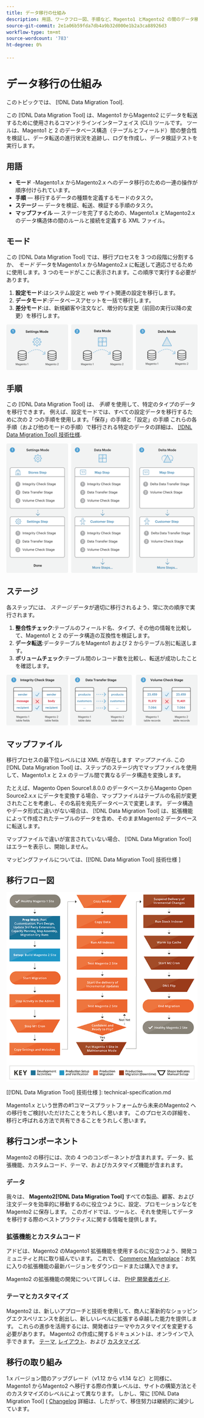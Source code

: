 ```yaml
---
title: データ移行の仕組み
description: 用語、ワークフロー図、手順など、Magento1 とMagento2 の間のデータ移行プロセスについて説明します。
source-git-commit: 2e1a06b59fda7db4a9b32d000e1b2a3ca88926d3
workflow-type: tm+mt
source-wordcount: '783'
ht-degree: 0%

---
```



# データ移行の仕組み

このトピックでは、 [!DNL Data Migration Tool].

この [!DNL Data Migration Tool] は、Magento1 からMagento2 にデータを転送するために使用されるコマンドラインインターフェイス (CLI) ツールです。 ツールは、Magento1 と 2 のデータベース構造（テーブルとフィールド）間の整合性を検証し、データ転送の進行状況を追跡し、ログを作成し、データ検証テストを実行します。

## 用語

* **モード** -Magento1.x からMagento2.x へのデータ移行のための一連の操作が順序付けられています。
* **手順**  — 移行するデータの種類を定義するモードのタスク。
* **ステージ**  — データを検証、転送、検証する手順のタスク。
* **マップファイル**  — ステージを完了するための、Magento1.x とMagento2.x のデータ構造体の間のルールと接続を定義する XML ファイル。

## モード

この [!DNL Data Migration Tool] では、移行プロセスを 3 つの段階に分割するか、 *モード* データをMagento1.x からMagento2.x に転送して適応させるために使用します。3 つのモードがここに表示されます。この順序で実行する必要があります。

1. **設定モード**:はシステム設定と web サイト関連の設定を移行します。
1. **データモード**:データベースアセットを一括で移行します。
1. **差分モード**:は、新規顧客や注文など、増分的な変更（前回の実行以降の変更）を移行します。

![移行モード](../../assets/data-migration/MigrationModes2.png)

## 手順

この [!DNL Data Migration Tool] は、 *手順* を使用して、特定のタイプのデータを移行できます。 例えば、設定モードでは、すべての設定データを移行するために次の 2 つの手順を使用します。「保存」の手順と「設定」の手順 これらの各手順（および他のモードの手順）で移行される特定のデータの詳細は、 [[!DNL Data Migration Tool] 技術仕様](technical-specification.md).

![移行の概要](../../assets/data-migration/MigrationOverview2.png)

## ステージ

各ステップには、 *ステージ* データが適切に移行されるよう、常に次の順序で実行されます。

1. **整合性チェック**:テーブルのフィールド名、タイプ、その他の情報を比較して、Magento1 と 2 のデータ構造の互換性を検証します。
1. **データ転送**:データテーブルをMagento1 および 2 からテーブル別に転送します。
1. **ボリュームチェック**:テーブル間のレコード数を比較し、転送が成功したことを確認します。

![移行ステージ](../../assets/data-migration/MigrationSteps2.png)

## マップファイル

移行プロセスの最下位レベルには XML が存在します *マップファイル*. この [!DNL Data Migration Tool] は、ステップのステージ内でマップファイルを使用して、Magento1.x と 2.x のテーブル間で異なるデータ構造を変換します。

たとえば、Magento Open Source1.8.0.0 のデータベースからMagento Open Source2.x.x にデータを変換する場合、マップファイルはテーブルの名前が変更されたことを考慮し、その名前を宛先データベースで変更します。 データ構造やデータ形式に違いがない場合は、 [!DNL Data Migration Tool] は、拡張機能によって作成されたテーブルのデータを含め、そのままMagento2 データベースに転送します。

マップファイルで違いが宣言されていない場合、 [!DNL Data Migration Tool] はエラーを表示し、開始しません。

マッピングファイルについては、[[!DNL Data Migration Tool] 技術仕様 ]

## 移行フロー図

![移行フロー](../../assets/data-migration/migration_flow.png)

[[!DNL Data Migration Tool] 技術仕様 ]: technical-specification.md

Magento1.x という世界の#1コマースプラットフォームから未来のMagento2 への移行をご検討いただけたことをうれしく思います。 このプロセスの詳細を、移行と呼ばれる方法で共有できることをうれしく思います。

## 移行コンポーネント

Magento2 の移行には、次の 4 つのコンポーネントが含まれます。データ、拡張機能、カスタムコード、テーマ、およびカスタマイズ機能が含まれます。

### データ

我々は、 **Magento2[!DNL Data Migration Tool]** すべての製品、顧客、および注文データを効率的に移動するのに役立つように、設定、プロモーションなどをMagento2 に保存します。 このガイドでは、ツールと、それを使用してデータを移行する際のベストプラクティスに関する情報を提供します。

### 拡張機能とカスタムコード

アドビは、Magento2 のMagento1 拡張機能を使用するのに役立つよう、開発コミュニティと共に取り組んでいます。 これで、 [Commerce Marketplace](https://marketplace.magento.com/)：お気に入りの拡張機能の最新バージョンをダウンロードまたは購入できます。

Magento2 の拡張機能の開発について詳しくは、 [PHP 開発者ガイド](https://developer.adobe.com/commerce/php/development/).

### テーマとカスタマイズ

Magento2 は、新しいアプローチと技術を使用して、商人に革新的なショッピングエクスペリエンスを創出し、新しいレベルに拡張する卓越した能力を提供します。 これらの進歩を活用するには、開発者はテーマやカスタマイズを変更する必要があります。 Magento2 の作成に関するドキュメントは、オンラインで入手できます。 [テーマ](https://developer.adobe.com/commerce/frontend-core/guide/themes/), [レイアウト](https://developer.adobe.com/commerce/frontend-core/guide/layouts/)、および [カスタマイズ](https://developer.adobe.com/commerce/frontend-core/guide/layouts/xml-manage/).

## 移行の取り組み

1.x バージョン間のアップグレード（v1.12 から v1.14 など）と同様に、Magento1 からMagento2 へ移行する際の作業レベルは、サイトの構築方法とそのカスタマイズのレベルによって異なります。
しかし、常に [!DNL Data Migration Tool] ( [Changelog](https://github.com/magento/data-migration-tool/blob/2.3/CHANGELOG.md) 詳細は、したがって、移住努力は継続的に減少しています。
